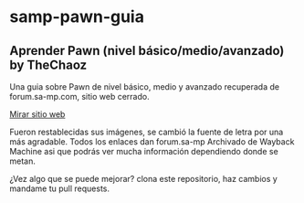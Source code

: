 # samp-pawn-guia

## Aprender Pawn (nivel básico/medio/avanzado) by TheChaoz
Una guia sobre Pawn de nivel básico, medio y avanzado recuperada de forum.sa-mp.com, sitio web cerrado.

[Mirar sitio web](https://neetoons.github.io/samp-pawn-guia/)

Fueron restablecidas sus imágenes, se cambió la fuente de letra por una más agradable. Todos los enlaces dan forum.sa-mp Archivado de Wayback Machine asi que podrás ver mucha información dependiendo donde se metan.

¿Vez algo que se puede mejorar? clona este repositorio, haz cambios y mandame tu pull requests.
